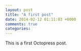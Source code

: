 ```yaml
---
layout: post
title: "A first post"
date: 2014-02-12 01:11:03 +0000
comments: true
categories: 
---
```


This is a first Octopress post.
